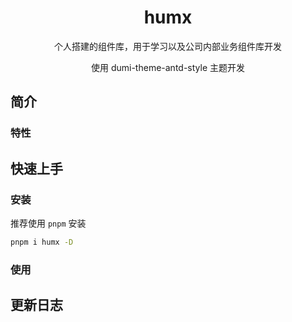 <a name="readme-top"></a>

<div align="center">

<h1>humx</h1>

个人搭建的组件库，用于学习以及公司内部业务组件库开发

使用 dumi-theme-antd-style 主题开发

</div>

## 简介

### 特性

## 快速上手

### 安装

推荐使用 `pnpm` 安装

```bash
pnpm i humx -D
```

### 使用

## 更新日志
